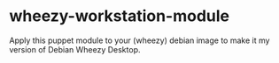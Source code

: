 # wheezy-workstation-module
Apply this puppet module to your (wheezy) debian image to make it my version of Debian Wheezy Desktop.
